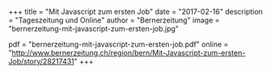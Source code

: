 +++
title = "Mit Javascript zum ersten Job"
date = "2017-02-16"
description = "Tageszeitung und Online"
author = "Bernerzeitung"
image = "bernerzeitung-mit-javascript-zum-ersten-job.jpg"

pdf = "bernerzeitung-mit-javascript-zum-ersten-job.pdf"
online = "http://www.bernerzeitung.ch/region/bern/Mit-Javascript-zum-ersten-Job/story/28217431"
+++
